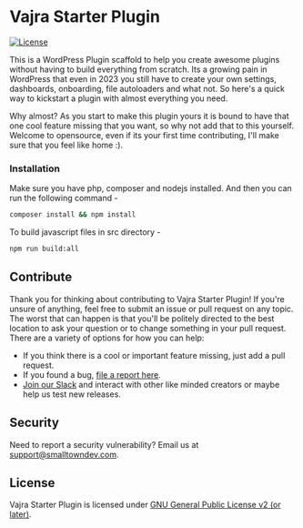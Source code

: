 # Vajra Starter Plugin

[![License](https://img.shields.io/badge/license-GPL--2.0%2B-red.svg)](https://github.com/smalltowndev/vajra-starter-plugin/blob/master/license.txt)

This is a WordPress Plugin scaffold to help you create awesome plugins without having to build everything from scratch. Its a growing pain in WordPress that even in 2023 you still have to create your own settings, dashboards, onboarding, file autoloaders and what not. So here's a quick way to kickstart a plugin with almost everything you need.

Why almost? As you start to make this plugin yours it is bound to have that one cool feature missing that you want, so why not add that to this yourself. Welcome to opensource, even if its your first time contributing, I'll make sure that you feel like home :).

### Installation

Make sure you have php, composer and nodejs installed. And then you can run the following command -

```bash
composer install && npm install
```

To build javascript files in src directory -

```bash
npm run build:all
```

## Contribute

Thank you for thinking about contributing to Vajra Starter Plugin! If you're unsure of anything, feel free to submit an issue or pull request on any topic. The worst that can happen is that you'll be politely directed to the best location to ask your question or to change something in your pull request. There are a variety of options for how you can help:

- If you think there is a cool or important feature missing, just add a pull request.
- If you found a bug, [file a report here](https://github.com/smalltowndev/vajra-starter-plugin/issues/new?assignees=&labels=%5BType%5D+Bug&template=bug-report.yml).
- [Join our Slack](./docs/testing/beta-testing.md) and interact with other like minded creators or maybe help us test new releases.

## Security

Need to report a security vulnerability? Email us at [support@smalltowndev.com](mailto:support@smalltowndev.com).

## License

Vajra Starter Plugin is licensed under [GNU General Public License v2 (or later)](./license.txt).
